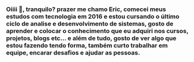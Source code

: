 ### Oiiii 👋, tranquilo? prazer me chamo Eric, comecei meus estudos com tecnologia em 2016 e estou cursando o último ciclo de analise e desenvolvimento de sistemas, gosto de aprender e colocar o conhecimento que eu adquiri nos cursos, projetos, blogs etc... e além de tudo, gosto de ver algo que estou fazendo tendo forma, também curto trabalhar em equipe, encarar desafios e ajudar as pessoas.




